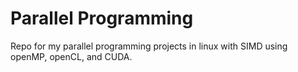 # Parallel Programming

Repo for my parallel programming projects in linux with SIMD using openMP, openCL, and CUDA.
